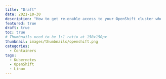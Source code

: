 ```yaml
---
title: "Draft"
date: 2021-10-30
description: "How to get re-enable access to your OpenShift cluster when your auth methods are broken and you've lost all the keys"
featured: true 
draft: true
toc: true
# Thumbnails need to be 1:1 ratio at 150x150px
thumbnail: images/thumbnails/openshift.png 
categories:
  - Containers
tags:
  - Kubernetes
  - OpenShift
  - Linux
---
```

